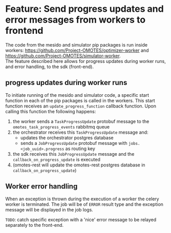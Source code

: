 # Feature: Send progress updates and error messages from workers to frontend

The code from the mesido and simulator pip packages is run inside
workers: https://github.com/Project-OMOTES/optimizer-worker
and https://github.com/Project-OMOTES/simulator-worker.  
The feature described here allows for progress updates during worker runs, and error handling, to
the sdk (front-end).

## progress updates during worker runs

To initiate running of the mesido and simulator code, a specific start function in each of the pip
packages is called in the workers. This start function receives an
`update_progress_function` callback function. Upon calling this function the following happens:

1. the worker sends a `TaskProgressUpdate` protobuf message to the `omotes_task_progress_events`
   rabbitmq queue
2. the orchestrator receives this `TaskProgressUpdate` message and:
    - updates the orchestrator postgres database
    - sends a `JobProgressUpdate` protobuf message with `jobs.<job_uuid>.progress` as routing key
3. the sdk receives this `JobProgressUpdate` message and the `callback_on_progress_update` is
   executed
4. (omotes-rest will update the omotes-rest postgres database in `callback_on_progress_update`)

## Worker error handling

When an exception is thrown during the execution of a worker the celery worker is terminated.
The job will be of `ERROR` result type and the exception message will be displayed in the job logs.

`TODO`: catch specific exception with a 'nice' error message to be relayed separately to the
front-end.

